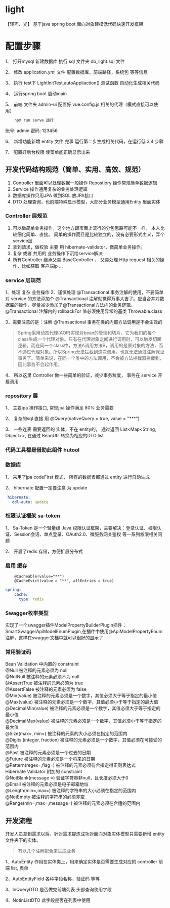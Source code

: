# light
【轻巧、光】 基于java spring boot 面向对象建模低代码快速开发框架

# 配置步骤
1、 打开mysql 新建数据库  执行 sql 文件夹 db_light.sql 文件

2、 修改 application.yml 文件 配置数据库，前端路径，系统包 等等信息

3、 执行 test下 LightInitTest.autoAppliaction() 测试函数 自动化生成相关代码

4、 运行spring boot  启动main

5、 前端 文件夹 admin-ui  配置好 vue.config.js 相关的代理（模式直接可以使用）
```javascript
    npm run serve 运行
``` 
 账号: admin  密码: 123456

6、 新增功能新增 entity 文件 完事 运行第二步生成相关代码，在运行低 3,4 步骤

7、 配置好后台权限 使菜单能正确显示出来

## 开发代码结构规范（简单、实用、高效、规范）

1. Controller 里面可以处理数据一般操作 Repostiory 操作常规简单数据逻辑
2. Service 操作通用复杂的业务处理逻辑
3. 数据库操作只用JPA 做到SQL 放JPA接口
4. DTO 处理查询，也前端特殊显示模型，大部分业务模型通用Entity 里面实体


### Controller 层规范
1. 可以做简单业务操作，这个地方跟市面上流行的分包思路可能不一样， 本人比较细化简单、直接。 简单的操作而且是比较独立的，没有必要形式主义，弄个service层
2. 拿到请求，做校验 主要 用 hibernate-validator，做简单业务操作。
3. 复杂 或者 共用的 业务操作下沉给service解决
4. 所有Controller 继承父类 BaseController ， 父类处理 Http request 相关的操作，比如获取 客户端ip ...

### service 层规范
1、处理 复杂 业务操作
2、谨慎处理 @Transactional 事务注解的使用，不要简单对 service 的方法添加个 @Transactional 注解就觉得万事大吉了。应当合并对数据库的操作，尽量减少添加了@Transactional方法内的业务逻辑。
@Transactional 注解内的 rollbackFor 值必须使用异常的基类 Throwable.class

3、需要注意的是：注解 @Transactional 事务在类的内部方法调用是不会生效的

> Spring采用动态代理(AOP)实现对bean的管理和切片，它为我们的每个class生成一个代理对象。只有在代理对象之间进行调用时，可以触发切面逻辑。而在同一个class中，方法A调用方法B，调用的是原对象的方法，而不通过代理对象。所以Spring无法拦截到这次调用，也就无法通过注解保证事务了。简单来说，在同一个类中的方法调用，不会被方法拦截器拦截到，因此事务不会起作用。

4、 所以这里 Controller 做一些简单的验证，减少事务粒度， 事务在 service 开启调用

### repository 层

1、 主要jpa 操作接口, 常规jpa 操作满足 80% 业务需要

2、 复杂的sql 直接 用 @Query(nativeQuery = true, value = "***")

3、 一些连表 需要返回的 实体，不在 entity的， 通过返回 List<Map<String, Object>>, 在通过 BeanUtil 转换为相应的DTO list

###  代码工具都是借助此组件 hutool


### 数据库

1、 采用了jpa codeFirst 模式， 所有的数据表都通过 entity 进行自动生成

2、 hibernate 配置一定要注意 为 update
```yaml
 hibernate:
   ddl-auto: update
```

### 权限认证框架 sa-token

1、 Sa-Token 是一个轻量级 Java 权限认证框架，主要解决：登录认证、权限认证、Session会话、单点登录、OAuth2.0、微服务网关鉴权 等一系列权限相关问题

2、 开启了redis 存储，方便扩展分布式


### 启用  缓存

```
    @Cacheable(value="**") 
    @CacheEvict(value = "**", allEntries = true)
``` 

```yaml
spring:
    cache:
      type: redis
```

### Swagger枚举类型

实现了一个swagger插件ModelPropertyBuilderPlugin插件：SmartSwaggerApiModelEnumPlugin,在插件中使用@ApiModelPropertyEnum注解，这样在swagger文档中就可以很好的显示了


### 常用验证码

Bean Validation 中内置的 constraint     
@Null   被注释的元素必须为 null     
@NotNull    被注释的元素必须不为 null     
@AssertTrue     被注释的元素必须为 true     
@AssertFalse    被注释的元素必须为 false     
@Min(value)     被注释的元素必须是一个数字，其值必须大于等于指定的最小值     
@Max(value)     被注释的元素必须是一个数字，其值必须小于等于指定的最大值     
@DecimalMin(value)  被注释的元素必须是一个数字，其值必须大于等于指定的最小值     
@DecimalMax(value)  被注释的元素必须是一个数字，其值必须小于等于指定的最大值     
@Size(max=, min=)   被注释的元素的大小必须在指定的范围内     
@Digits (integer, fraction)     被注释的元素必须是一个数字，其值必须在可接受的范围内     
@Past   被注释的元素必须是一个过去的日期     
@Future     被注释的元素必须是一个将来的日期     
@Pattern(regex=,flag=)  被注释的元素必须符合指定得正则表达式     
Hibernate Validator 附加的 constraint     
@NotBlank(message =)   验证字符串非null，且长度必须大于0     
@Email  被注释的元素必须是电子邮箱地址     
@Length(min=,max=)  被注释的字符串的大小必须在指定的范围内     
@NotEmpty   被注释的字符串的必须非空     
@Range(min=,max=,message=)  被注释的元素必须在合适的范围内

## 开发流程

 开发人员拿到需求以后，针对需求提炼成功对面向对象实体模型只需要新增 entity 文件夹下的实体。

> 有以几个注解配合来生成业务

1、AutoEntity 作用在实体类上，用来确定实体是否需要生成对应的 controller  前端 list, 表单

2、AutoEntityField 各种字段名称，验证码 等等

3、InQueryDTO 是否做完前端列表 头部查询使用字段

4、NotinListDTO 此字段是否在列表中使用

